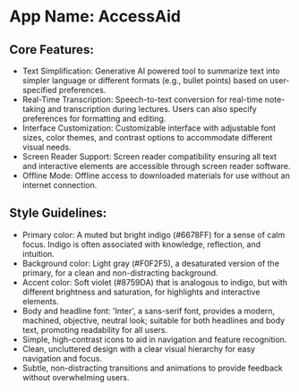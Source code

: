 # **App Name**: AccessAid

## Core Features:

- Text Simplification: Generative AI powered tool to summarize text into simpler language or different formats (e.g., bullet points) based on user-specified preferences.
- Real-Time Transcription: Speech-to-text conversion for real-time note-taking and transcription during lectures.  Users can also specify preferences for formatting and editing.
- Interface Customization: Customizable interface with adjustable font sizes, color themes, and contrast options to accommodate different visual needs.
- Screen Reader Support: Screen reader compatibility ensuring all text and interactive elements are accessible through screen reader software.
- Offline Mode: Offline access to downloaded materials for use without an internet connection.

## Style Guidelines:

- Primary color: A muted but bright indigo (#6678FF) for a sense of calm focus. Indigo is often associated with knowledge, reflection, and intuition.
- Background color: Light gray (#F0F2F5), a desaturated version of the primary, for a clean and non-distracting background.
- Accent color: Soft violet (#8759DA) that is analogous to indigo, but with different brightness and saturation, for highlights and interactive elements.
- Body and headline font: 'Inter', a sans-serif font, provides a modern, machined, objective, neutral look; suitable for both headlines and body text, promoting readability for all users.
- Simple, high-contrast icons to aid in navigation and feature recognition.
- Clean, uncluttered design with a clear visual hierarchy for easy navigation and focus.
- Subtle, non-distracting transitions and animations to provide feedback without overwhelming users.